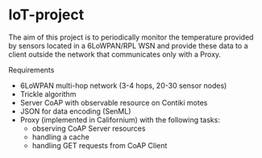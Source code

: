# IoT-project

The aim of this project is to periodically monitor the temperature provided by sensors located in a 6LoWPAN/RPL WSN and provide these data to a client outside the network that communicates only with a Proxy.

Requirements
- 6LoWPAN multi-hop network (3-4 hops, 20-30 sensor nodes)
- Trickle algorithm
- Server CoAP with observable resource on Contiki motes
- JSON for data encoding (SenML)
- Proxy (implemented in Californium) with the following tasks:
  - observing CoAP Server resources
  - handling a cache
  - handling GET requests from CoAP Client
